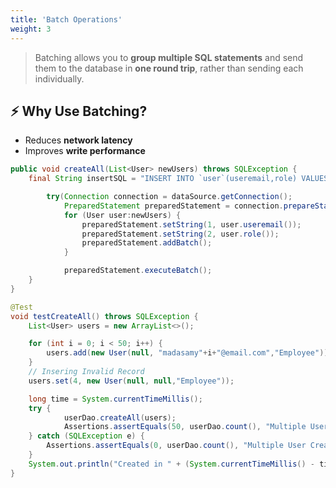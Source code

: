 ```yaml
---
title: 'Batch Operations'
weight: 3
--- 
```


> Batching allows you to **group multiple SQL statements** and send them to the database in **one round trip**, rather than sending each individually.



## ⚡ Why Use Batching?

* Reduces **network latency**
* Improves **write performance**

```java
public void createAll(List<User> newUsers) throws SQLException {
    final String insertSQL = "INSERT INTO `user`(useremail,role) VALUES (?,?)";

        try(Connection connection = dataSource.getConnection();
            PreparedStatement preparedStatement = connection.prepareStatement(insertSQL)) {
            for (User user:newUsers) {
                preparedStatement.setString(1, user.useremail());
                preparedStatement.setString(2, user.role());
                preparedStatement.addBatch();
            }

            preparedStatement.executeBatch();
    }
}
```

```java
@Test
void testCreateAll() throws SQLException {
    List<User> users = new ArrayList<>();

    for (int i = 0; i < 50; i++) {
        users.add(new User(null, "madasamy"+i+"@email.com","Employee"));
    }
    // Insering Invalid Record
    users.set(4, new User(null, null,"Employee"));

    long time = System.currentTimeMillis();
    try {
            userDao.createAll(users);
            Assertions.assertEquals(50, userDao.count(), "Multiple User Creation Failed");
    } catch (SQLException e) {
        Assertions.assertEquals(0, userDao.count(), "Multiple User Creation corrupted the DB");
    }
    System.out.println("Created in " + (System.currentTimeMillis() - time) + " milliseconds");
}
```


